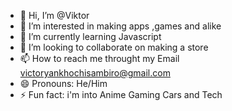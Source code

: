 - 👋 Hi, I’m @Viktor
- 👀 I’m interested in making apps ,games and alike
- 🌱 I’m currently learning Javascript
- 💞️ I’m looking to collaborate on making a store
- 📫 How to reach me throught my Email victoryankhochisambiro@gmail.com
- 😄 Pronouns: He/Him
- ⚡ Fun fact: i'm into Anime Gaming Cars and Tech

<!---
UnderratedVic/UnderratedVic is a ✨ special ✨ repository because its `README.md` (this file) appears on your GitHub profile.
You can click the Preview link to take a look at your changes.
--->

